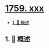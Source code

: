 # [1759. xxx](https://github.com/Tdahuyou/TNotes.leetcode/tree/main/notes/1759.%20xxx)

<!-- region:toc -->

- [1. 📝 概述](#1--概述)

<!-- endregion:toc -->

## 1. 📝 概述

